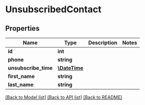 # UnsubscribedContact

## Properties
Name | Type | Description | Notes
------------ | ------------- | ------------- | -------------
**id** | **int** |  | 
**phone** | **string** |  | 
**unsubscribe_time** | [**\DateTime**](\DateTime.md) |  | 
**first_name** | **string** |  | 
**last_name** | **string** |  | 

[[Back to Model list]](../README.md#documentation-for-models) [[Back to API list]](../README.md#documentation-for-api-endpoints) [[Back to README]](../README.md)


